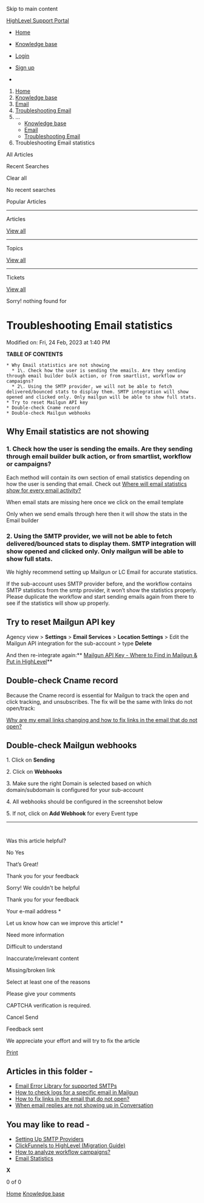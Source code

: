 Skip to main content

[ HighLevel Support Portal ](https://help.gohighlevel.com)

  * [ Home ](/support/home)
  * [ Knowledge base ](/support/solutions)

  * [Login](/support/login)
  * [Sign up](/support/signup)
  * 

  1. [Home](/support/home)
  2. [Knowledge base](/support/solutions)
  3. [Email](/support/solutions/48000449563)
  4. [Troubleshooting Email](/support/solutions/folders/48000665894)
  5. ... 
     * [Knowledge base](/support/solutions)
     * [Email](/support/solutions/48000449563)
     * [Troubleshooting Email](/support/solutions/folders/48000665894)
  6. Troubleshooting Email statistics

All  Articles 

Recent Searches

Clear all

No recent searches

Popular Articles

* * *

Articles

[View all](/support/search/solutions)

* * *

Topics

[View all](/support/search/topics)

* * *

Tickets

[View all](/support/search/tickets)

Sorry! nothing found for   

# Troubleshooting Email statistics

Modified on: Fri, 24 Feb, 2023 at 1:40 PM

**TABLE OF CONTENTS**

    * Why Email statistics are not showing
      * 1\. Check how the user is sending the emails. Are they sending through email builder bulk action, or from smartlist, workflow or campaigns?
      * 2\. Using the SMTP provider, we will not be able to fetch delivered/bounced stats to display them. SMTP integration will show opened and clicked only. Only mailgun will be able to show full stats.  
    * Try to reset Mailgun API key
    * Double-check Cname record
    * Double-check Mailgun webhooks

## Why Email statistics are not showing

### 1\. Check how the user is sending the emails. Are they sending through email builder bulk action, or from smartlist, workflow or campaigns?

Each method will contain its own section of email statistics depending on how the user is sending that email. Check out [Where will email statistics show for every email activity?](https://help.gohighlevel.com/support/solutions/articles/48001215386-email-statistics#Where-will-email-statistics-show-for-every-email-activity?)

When email stats are missing here once we click on the email template

[](https://s3.amazonaws.com/cdn.freshdesk.com/data/helpdesk/attachments/production/48105694228/original/us0Et6NNs0kmZQMBZxOu-cGdjfuzGDgnEw.png?1621978068)

Only when we send emails through here then it will show the stats in the Email builder

[](https://s3.amazonaws.com/cdn.freshdesk.com/data/helpdesk/attachments/production/48105694180/original/tk4r8eC7gTwEJIr0hLLTbI8wv8-Hg8n3Ew.png?1621978034)

### 2\. Using the SMTP provider, we will not be able to fetch delivered/bounced stats to display them. SMTP integration will show opened and clicked only. Only mailgun will be able to show full stats.  

We highly recommend setting up Mailgun or LC Email for accurate statistics.  

If the sub-account uses SMTP provider before, and the workflow contains SMTP statistics from the smtp provider, it won’t show the statistics properly. Please duplicate the workflow and start sending emails again from there to see if the statistics will show up properly.

## **Try to reset Mailgun API key**

Agency view > **Settings** > **Email Services** > **Location Settings** > Edit the Mailgun API integration for the sub-account > type **Delete**

And then re-integrate again:** [Mailgun API Key - Where to Find in Mailgun & Put in HighLevel](https://help.gohighlevel.com/en/support/solutions/articles/48000981682)**

## **Double-check Cname record**

Because the Cname record is essential for Mailgun to track the open and click tracking, and unsubscribes. The fix will be the same with links do not open/track:

[Why are my email links changing and how to fix links in the email that do not open?](https://help.gohighlevel.com/en/support/solutions/articles/48001151622)

[](https://mxtoolbox.com/CnameLookup.aspx)

## **Double-check Mailgun webhooks**

1\. Click on **Sending**

2\. Click on **Webhooks**

3\. Make sure the right Domain is selected based on which domain/subdomain is configured for your sub-account

4\. All webhooks should be configured in the screenshot below

5\. If not, click on **Add Webhook** for every Event type

****  

#   

Was this article helpful?

No  Yes 

That’s Great!

Thank you for your feedback

Sorry! We couldn't be helpful

Thank you for your feedback

Your e-mail address *

Let us know how can we improve this article! *

Need more information 

Difficult to understand 

Inaccurate/irrelevant content 

Missing/broken link 

Select at least one of the reasons 

Please give your comments 

CAPTCHA verification is required. 

Cancel  Send 

Feedback sent

We appreciate your effort and will try to fix the article

[Print](javascript:print\(\))

## Articles in this folder -

  * [Email Error Library for supported SMTPs](/support/solutions/articles/48001209322-email-error-library-for-supported-smtps)
  * [How to check logs for a specific email in Mailgun](/support/solutions/articles/48001188059-how-to-check-logs-for-a-specific-email-in-mailgun)
  * [How to fix links in the email that do not open?](/support/solutions/articles/48001151622-how-to-fix-links-in-the-email-that-do-not-open-)
  * [When email replies are not showing up in Conversation](/support/solutions/articles/48001185819-when-email-replies-are-not-showing-up-in-conversation)

## You may like to read -

  * [Setting Up SMTP Providers](/support/solutions/articles/48001059689-setting-up-smtp-providers)
  * [ClickFunnels to HighLevel (Migration Guide)](/support/solutions/articles/155000003389-clickfunnels-to-highlevel-migration-guide-)
  * [How to analyze workflow campaigns?](/support/solutions/articles/155000003902-how-to-analyze-workflow-campaigns-)
  * [Email Statistics](/support/solutions/articles/48001215386-email-statistics)

**X**

0 of 0 []()

[Home](/support/home) [Knowledge base](/support/solutions)
